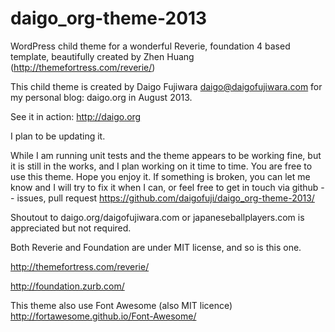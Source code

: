 daigo_org-theme-2013
====================

WordPress child theme for a wonderful Reverie, foundation 4 based template, 
beautifully created by Zhen Huang (http://themefortress.com/reverie/)

This child theme is created by Daigo Fujiwara
daigo@daigofujiwara.com
for my personal blog: daigo.org in August 2013.

See it in action: http://daigo.org

I plan to be updating it.

While I am running unit tests and the theme appears to be working fine, but it is still in the works, and I plan working on it time to time.
You are free to use this theme. Hope you enjoy it.
If something is broken, you can let me know and I will try to fix it when I can, 
or feel free to get in touch via github -- issues, pull request 
https://github.com/daigofuji/daigo_org-theme-2013/

Shoutout to daigo.org/daigofujiwara.com or japaneseballplayers.com is appreciated but not required.

Both Reverie and Foundation are under MIT license, and so is this one. 

http://themefortress.com/reverie/

http://foundation.zurb.com/

This theme also use Font Awesome (also MIT licence)
http://fortawesome.github.io/Font-Awesome/



